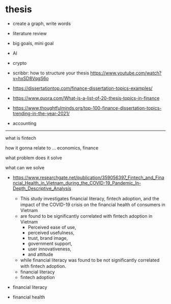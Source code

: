 # thesis
- create a graph, write words
- literature review
- big goals, mini goal
- AI
- crypto

- scribbr: how to structure your thesis https://www.youtube.com/watch?v=hxSD8VqgS6o

- https://dissertationtop.com/finance-dissertation-topics-examples/
- https://www.quora.com/What-is-a-list-of-20-thesis-topics-in-finance
- https://www.thoughtfulminds.org/top-100-finance-dissertation-topics-trending-in-the-year-2021/
- accounting


---

what is fintech

how it gonna relate to ... economics, finance

what problem does it solve

what can we solve

- https://www.researchgate.net/publication/359056397_Fintech_and_Financial_Health_in_Vietnam_during_the_COVID-19_Pandemic_In-Depth_Descriptive_Analysis
  - This study investigates ﬁnancial literacy, ﬁntech adoption, and the impact of the COVID-19 crisis on the ﬁnancial health of consumers in Vietnam
  - are found to be signiﬁcantly correlated with ﬁntech adoption in Vietnam
    - Perceived ease of use,
    - perceived usefulness,
    - trust, brand image,
    - government support,
    - user innovativeness,
    - and attitude
  - while ﬁnancial literacy was found to be not signiﬁcantly correlated with ﬁntech adoption.
  - financial literacy
  - fintech adoption

- financial literacy
- financial health
